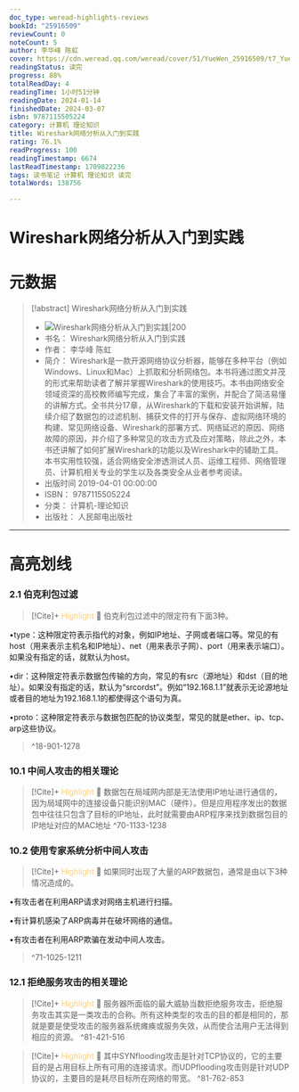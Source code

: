 ```yaml
---
doc_type: weread-highlights-reviews
bookId: "25916509"
reviewCount: 0
noteCount: 5
author: 李华峰 陈虹
cover: https://cdn.weread.qq.com/weread/cover/51/YueWen_25916509/t7_YueWen_25916509.jpg
readingStatus: 读完
progress: 88%
totalReadDay: 4
readingTime: 1小时51分钟
readingDate: 2024-01-14
finishedDate: 2024-03-07
isbn: 9787115505224
category: 计算机 理论知识
title: Wireshark网络分析从入门到实践
rating: 76.1%
readProgress: 100
readingTimestamp: 6674
lastReadTimestamp: 1709822236
tags: 读书笔记 计算机 理论知识 读完
totalWords: 138756

---
```


# Wireshark网络分析从入门到实践

# 元数据
> [!abstract] Wireshark网络分析从入门到实践
> - ![ Wireshark网络分析从入门到实践|200](https://cdn.weread.qq.com/weread/cover/51/YueWen_25916509/t7_YueWen_25916509.jpg)
> - 书名： Wireshark网络分析从入门到实践
> - 作者： 李华峰 陈虹
> - 简介： Wireshark是一款开源网络协议分析器，能够在多种平台（例如Windows、Linux和Mac）上抓取和分析网络包。本书将通过图文并茂的形式来帮助读者了解并掌握Wireshark的使用技巧。本书由网络安全领域资深的高校教师编写完成，集合了丰富的案例，并配合了简洁易懂的讲解方式。全书共分17章，从Wireshark的下载和安装开始讲解，陆续介绍了数据包的过滤机制、捕获文件的打开与保存、虚拟网络环境的构建、常见网络设备、Wireshark的部署方式、网络延迟的原因、网络故障的原因，并介绍了多种常见的攻击方式及应对策略，除此之外，本书还讲解了如何扩展Wireshark的功能以及Wireshark中的辅助工具。本书实用性较强，适合网络安全渗透测试人员、运维工程师、网络管理员、计算机相关专业的学生以及各类安全从业者参考阅读。
> - 出版时间 2019-04-01 00:00:00
> - ISBN： 9787115505224
> - 分类： 计算机-理论知识
> - 出版社： 人民邮电出版社



---

# 高亮划线
### 2.1 伯克利包过滤


> [!Cite]+ <span style="color: #ffce78;">Highlight</span>
> 📌 伯克利包过滤中的限定符有下面3种。
>
•type：这种限定符表示指代的对象，例如IP地址、子网或者端口等。常见的有host（用来表示主机名和IP地址）、net（用来表示子网）、port（用来表示端口）。如果没有指定的话，就默认为host。
>
•dir：这种限定符表示数据包传输的方向，常见的有src（源地址）和dst（目的地址）。如果没有指定的话，默认为“srcordst”。例如“192.168.1.1”就表示无论源地址或者目的地址为192.168.1.1的都使得这个语句为真。
>
•proto：这种限定符表示与数据包匹配的协议类型，常见的就是ether、ip、tcp、arp这些协议。
> ^18-901-1278
### 10.1 中间人攻击的相关理论


> [!Cite]+ <span style="color: #ffce78;">Highlight</span>
> 📌 数据包在局域网内部是无法使用IP地址进行通信的，因为局域网中的连接设备只能识别MAC（硬件）。但是应用程序发出的数据包中往往只包含了目标的IP地址，此时就需要由ARP程序来找到数据包目的IP地址对应的MAC地址
> ^70-1133-1238
### 10.2 使用专家系统分析中间人攻击


> [!Cite]+ <span style="color: #ffce78;">Highlight</span>
> 📌 如果同时出现了大量的ARP数据包，通常是由以下3种情况造成的。
>
•有攻击者在利用ARP请求对网络主机进行扫描。
>
•有计算机感染了ARP病毒并在破坏网络的通信。
>
•有攻击者在利用ARP欺骗在发动中间人攻击。
> ^71-1025-1211
### 12.1 拒绝服务攻击的相关理论


> [!Cite]+ <span style="color: #ffce78;">Highlight</span>
> 📌 服务器所面临的最大威胁当数拒绝服务攻击，拒绝服务攻击其实是一类攻击的合称。所有这种类型的攻击的目的都是相同的，那就是要是使受攻击的服务器系统瘫痪或服务失效，从而使合法用户无法得到相应的资源。
> ^81-421-516


> [!Cite]+ <span style="color: #ffce78;">Highlight</span>
> 📌 其中SYNflooding攻击是针对TCP协议的，它的主要目的是占用目标上所有可用的连接请求。而UDPflooding攻击则是针对UDP协议的，主要目的是耗尽目标所在网络的带宽。
> ^81-762-853


